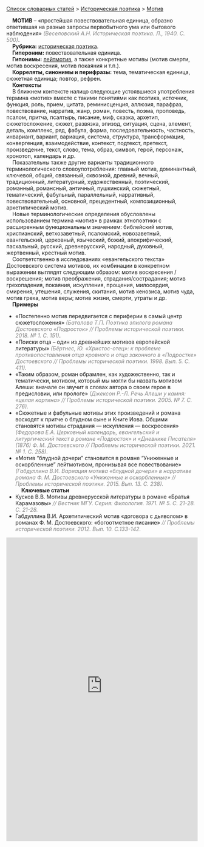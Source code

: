 <style>
st { color: Gray;
  font-style: italic;}
</style>

[Список словарных статей](https://thesaurus-dostoevsky.github.io/Thesaurus/) > [Историческая поэтика](histpoe.md) > [Мотив](мотив.md) 

&nbsp;&nbsp;&nbsp;&nbsp;**МОТИВ** – «простейшая повествовательная единица, образно ответившая на разные запросы первобытного ума или бытового наблюдения» <st>(Веселовский А.Н. Историческая поэтика. Л., 1940. С. 500)</st>.  
&nbsp;&nbsp;&nbsp;&nbsp;**Рубрика:** [историческая поэтика](histpoe.md).  
&nbsp;&nbsp;&nbsp;&nbsp;**Гипероним:** повествовательная единица.  
&nbsp;&nbsp;&nbsp;&nbsp;**Гипонимы:** [лейтмотив](лейтмотив.md), а также конкретные мотивы (мотив смерти,  мотив воскресения, мотив покаяния и т.п.).  
&nbsp;&nbsp;&nbsp;&nbsp;**Корреляты, синонимы и перифразы:** тема, тематическая единица, сюжетная единица; повтор, рефрен.  
&nbsp;&nbsp;&nbsp;&nbsp;**Контексты**  
&nbsp;&nbsp;&nbsp;&nbsp;В ближнем контексте налицо следующие устоявшиеся употребления термина «мотив» вместе с  такими понятиями как поэтика, источник, функция, роль, прием, цитата, реминисценция, аллюзия, парафраз, повествование, нарратив, жанр, роман, повесть, поэма, проповедь, псалом, притча, псалтырь, писание, миф, сказка, архетип, сюжетосложение, сюжет, развязка, эпизод, ситуация, сцена, элемент, деталь, комплекс, ряд,  фабула, форма, последовательность, частность, инвариант, вариант, вариация,  система,  структура, трансформация, конвергенция, взаимодействие, контекст, подтекст, претекст, произведение,  текст, слово, тема,  образ, символ, герой, персонаж, хронотоп,  календарь и др.  
&nbsp;&nbsp;&nbsp;&nbsp;Показательны также другие варианты традиционного терминологического словоупотребления: главный мотив, доминантный, ключевой, общий, связанный, сквозной, древний, вечный, традиционный, литературный, художественный, поэтический, романный, романсный, античный, пушкинский, сюжетный, тематический, фабульный, параллельный, нарративный, повествовательный, основной, прецедентный, композиционный, архетипический мотив.  
&nbsp;&nbsp;&nbsp;&nbsp;Новые терминологические определения обусловлены использованием термина «мотив» в рамках этнопоэтики с расширенным функциональным значением:  библейский мотив, христианский, ветхозаветный, псаломский, новозаветный, евангельский, церковный, языческий, божий, апокрифический, пасхальный, русский,  древнерусский, народный, духовный, жертвенный, крестный мотив.  
&nbsp;&nbsp;&nbsp;&nbsp;Соответственно в исследованиях «евангельского текста» Достоевского система мотивов, их комбинации в конкретном выражении выглядят следующим образом:  мотив воскресения / воскрешения; мотив преображения, страдания/сострадания; мотив грехопадения, покаяния, искупления, прощения,  милосердия, смирения,  утешения, служения, скитания, мотив кенозиса, мотив чуда,  мотив  греха, мотив веры; мотив жизни, смерти,  утраты и др.  
&nbsp;&nbsp;&nbsp;&nbsp;**Примеры**  
* «Постепенно мотив передвигается с периферии в самый центр сюжетосложения» <st>(Баталова Т.П. Поэтика эпилога романа Достоевского «Подросток» // Проблемы исторической поэтики. 2018. № 1. С. 151)</st>.
* «Поиски отца – один из древнейших мотивов европейской литературы» <st>(Бёртнес, Ю. «Христос-отец»: к проблеме противопоставления отца кровного и отца законного в «Подростке» Достоевского // Проблемы исторической поэтики. 1998. Вып.  5. С. 411).</st>
* «Таким образом, роман обрамлен, как художественно, так и тематически, мотивом, который мы могли бы назвать мотивом Алеши: вначале он звучит в  словах автора о своем герое в предисловии, или прологе» <st>(Джексон Р.-Л. Речь Алеши у камня: «целая картина» // Проблемы исторической поэтики. 2005. № 7. С. 276).<st>
* «Сюжетные и фабульные мотивы этих произведений и романа восходят к притче о блудном сыне и Книге Иова. Общими становятся мотивы страдания — искупления — воскресения» <st>(Федорова Е.А. Церковный календарь, евангельский и литургический текст в романе «Подросток» и «Дневнике Писателя» (1876) Ф. М. Достоевского // Проблемы исторической поэтики. 2021. № 1. С. 258).</st>
* «Мотив “блудной дочери” становится в романе “Униженные и оскорбленные” лейтмотивом, пронизывая все повествование» <st>(Габдуллина В.И. Вариация мотива «блудной дочери» в нарративе романа Ф. М. Достоевского «Униженные и оскорбленные» // Проблемы исторической поэтики. 2015. Вып.  13. С. 238).</st>  <br>
&nbsp;&nbsp;&nbsp;&nbsp;**Ключевые статьи**  
* Кусков В.В. Мотивы древнерусской литературы в романе «Братья Карамазовы» <st>// Вестник МГУ. Серия: Филология. 1971. № 5. С. 21-28. С. 21-28.</st>   
* Габдуллина В.И. Архетипический мотив «договора с дьяволом» в романах Ф. М. Достоевского: «богоотметное писание» <st>// Проблемы исторической поэтики. 2012. Вып.  10. С.133-142.</st>


<iframe src="https://thesaurus-dostoevsky.github.io/nk/мотив.html" style="border:0px;width:100%;height:800px" allowfullscreen="true" webkitallowfullscreen="true" mozallowfullscreen="true">

